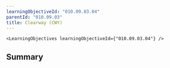 ```yaml
---
learningObjectiveId: "010.09.03.04"
parentId: "010.09.03"
title: Clearway (CWY)
---
```


```tsx eval
<LearningObjectives learningObjectiveId={"010.09.03.04"} />
```

## Summary
